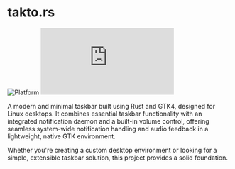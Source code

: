 # takto.rs
![Platform](https://img.shields.io/badge/platform-linux-blue)
![GitHub License](https://img.shields.io/github/license/simonkovtyk/takto.rs)

A modern and minimal taskbar built using Rust and GTK4, designed for Linux desktops. It combines essential taskbar functionality with an integrated notification daemon and a built-in volume control, offering seamless system-wide notification handling and audio feedback in a lightweight, native GTK environment.

Whether you're creating a custom desktop environment or looking for a simple, extensible taskbar solution, this project provides a solid foundation.
